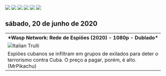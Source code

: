 <!--Copias não serão toleradas-->

 [![](https://tinyurl.com/ydcxhx7f)](http://bit.ly/repokachu) [![](https://tinyurl.com/ybaflaxt)](https://vkodi.net/repo/) [![](https://tinyurl.com/ybcutyjq)](http://bit.ly/zipikachu) [![](https://tinyurl.com/yckqgysp)](https://linktr.ee/addonpikachu) [![](https://tinyurl.com/ybja3588)](https://tinyurl.com/grupopikachu) [![](https://tinyurl.com/y83so6xr)](https://t.me/addonpikachu)  

## sábado, 20 de junho de 2020

<table style="width:100%">
  <tr>
    <th><center><strong> *Wasp Network: Rede de Espiões (2020) - 1080p - Dublado* </strong></center></th>
  </tr>
  <tr>
    <td><img src="https://image.tmdb.org/t/p/original/72r4uAQGsa8KEv0DB2TpSu31lEB.jpg" alt="Italian Trulli"></td>
  </tr>
  <tr>
    <td>Espiões cubanos se infiltram em grupos de exilados para deter o terrorismo contra Cuba. O preço a pagar, porém, é alto. (MrPikachu)</td>
  </tr>
</table>
